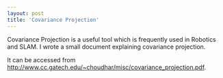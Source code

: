 ```yaml
---
layout: post
title: 'Covariance Projection'
---
```

Covariance Projection is a useful tool which is frequently used in Robotics and SLAM. I wrote a small document explaining covariance projection.

It can be accessed from <a href="http://www.cc.gatech.edu/~choudhar/misc/covariance_projection.pdf">http://www.cc.gatech.edu/~choudhar/misc/covariance_projection.pdf</a>.
